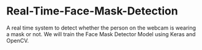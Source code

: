 # Real-Time-Face-Mask-Detection
A real time system to detect whether the person on the webcam is wearing a mask or not. We will train the Face Mask Detector Model using Keras and OpenCV.
